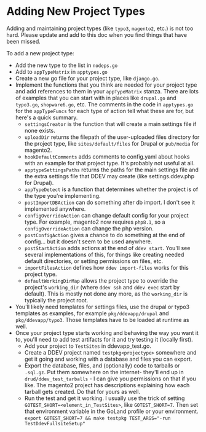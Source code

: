 # Adding New Project Types

Adding and maintaining project types (like `typo3`, `magento2`, etc.) is not too hard. Please update and add to this doc when you find things that have been missed.

To add a new project type:

* Add the new type to the list in `nodeps.go`
* Add to `appTypeMatrix` in `apptypes.go`
* Create a new go file for your project type, like `django.go`.
* Implement the functions that you think are needed for your project type and add references to them in your `appTypeMatrix` stanza. There are lots of examples that you can start with in places like `drupal.go` and `typo3.go`, `shopware6.go`, etc. The comments in the code in `apptypes.go` for the `appTypeFuncs` for each type of action tell what these are for, but here's a quick summary.
    * `settingsCreator` is the function that will create a main settings file if none exists.
    * `uploadDir` returns the filepath of the user-uploaded files directory for the project type, like `sites/default/files` for Drupal or `pub/media` for magento2.
    * `hookDefaultComments` adds comments to config.yaml about hooks with an example for that project type. It's probably not useful at all.
    * `apptypeSettingsPaths` returns the paths for the main settings file and the extra settings file that DDEV may create (like settings.ddev.php for Drupal).
    * `appTypeDetect` is a function that determines whether the project is of the type you're implementing.
    * `postImportDBAction` can do something after db import. I don't see it implemented anywhere.
    * `configOverrideAction` can change default config for your project type. For example, magento2 now requires `php8.1`, so a `configOverrideAction` can change the php version.
    * `postConfigAction` gives a chance to do something at the end of config... but it doesn't seem to be used anywhere.
    * `postStartAction` adds actions at the end of `ddev start`. You'll see several implementations of this, for things like creating needed default directories, or setting permissions on files, etc.
    * `importFilesAction` defines how `ddev import-files` works for this project type.
    * `defaultWorkingDirMap` allows the project type to override the project's `working_dir` (where `ddev ssh` and `ddev exec` start by default). This is mostly not done any more, as the `working_dir` is typically the project root.
* You'll likely need templates for settings files, use the drupal or typo3 templates as examples, for example `pkg/ddevapp/drupal` and `pkg/ddevapp/typo3`. Those templates have to be loaded at runtime as well.
* Once your project type starts working and behaving the way you want it to, you'll need to add test artifacts for it and try testing it (locally first).
    * Add your project to `TestSites` in ddevapp_test.go.
    * Create a DDEV project named `testpkg<projectype>` somewhere and get it going and working with a database and files you can export.
    * Export the database, files, and (optionally) code to tarballs or `.sql.gz`. Put them somewhere on the internet- they'll end up in `drud/ddev_test_tarballs` - I can give you permissions on that if you like. The magento2 project has descriptions explaining how each tarball gets created. Do that for yours as well.
    * Run the test and get it working. I usually use the trick of setting `GOTEST_SHORT=<element_in_TestSites>`, like `GOTEST_SHORT=7`. Then set that environment variable in the GoLand profile or your environment. `export GOTEST_SHORT=7 && make testpkg TEST_ARGS="-run TestDdevFullsiteSetup"`

